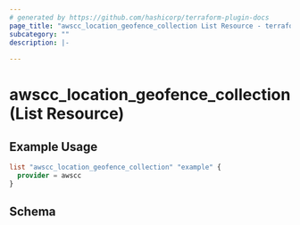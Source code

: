```yaml
---
# generated by https://github.com/hashicorp/terraform-plugin-docs
page_title: "awscc_location_geofence_collection List Resource - terraform-provider-awscc"
subcategory: ""
description: |-
  
---
```


# awscc_location_geofence_collection (List Resource)



## Example Usage

```terraform
list "awscc_location_geofence_collection" "example" {
  provider = awscc
}
```

<!-- schema generated by tfplugindocs -->
## Schema
